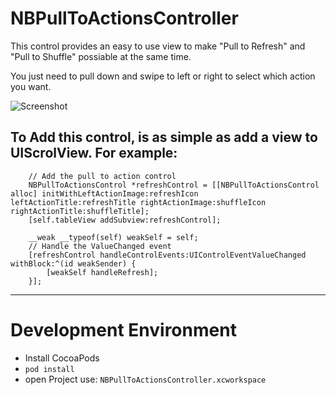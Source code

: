 NBPullToActionsController
=====

This control provides an easy to use view to make "Pull to Refresh" and "Pull to Shuffle" possiable at the same time.

You just need to pull down and swipe to left or right to select which action you want.

![Screenshot](https://raw2.github.com/xuzhe/NBPullToActionsController/master/Screenshot/Screenshot1.png)

To Add this control, is as simple as add a view to UIScrolView. For example:
----------
```
    // Add the pull to action control
    NBPullToActionsControl *refreshControl = [[NBPullToActionsControl alloc] initWithLeftActionImage:refreshIcon leftActionTitle:refreshTitle rightActionImage:shuffleIcon rightActionTitle:shuffleTitle];
    [self.tableView addSubview:refreshControl];
    
    __weak __typeof(self) weakSelf = self;
    // Handle the ValueChanged event
    [refreshControl handleControlEvents:UIControlEventValueChanged withBlock:^(id weakSender) {
        [weakSelf handleRefresh];
    }];
```

-----

Development Environment
=====
* Install CocoaPods
* `pod install`
* open Project use: `NBPullToActionsController.xcworkspace`
